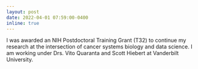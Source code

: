 ```yaml
---
layout: post
date: 2022-04-01 07:59:00-0400
inline: true
---
```


I was awarded an NIH Postdoctoral Training Grant (T32) to continue my research at the intersection of cancer systems biology and data science. I am working under Drs. Vito Quaranta and Scott Hiebert at Vanderbilt University.